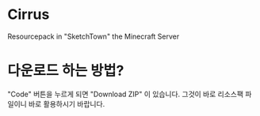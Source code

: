 # Cirrus
 Resourcepack in "SketchTown" the Minecraft Server

# 다운로드 하는 방법?
"Code" 버튼을 누르게 되면 "Download ZIP" 이 있습니다. 그것이 바로 리소스팩 파일이니 바로 활용하시기 바랍니다.
